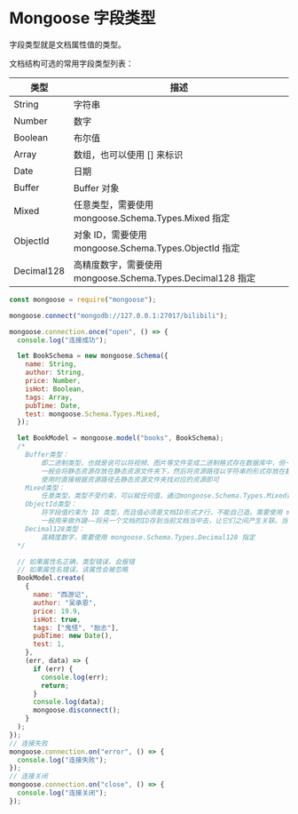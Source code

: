 # Mongoose 字段类型

字段类型就是文档属性值的类型。

文档结构可选的常用字段类型列表：

| 类型 | 描述 |
| ---- | ---- |
|   String   |    字符串  |
|   Number   |    数字  |
|   Boolean   |    布尔值  |
|   Array   |    数组，也可以使用 [] 来标识  |
|   Date   |    日期  |
|   Buffer   |    Buffer 对象  |
|   Mixed   |    任意类型，需要使用 mongoose.Schema.Types.Mixed 指定  |
|   ObjectId   |    对象 ID，需要使用 mongoose.Schema.Types.ObjectId 指定  |
|   Decimal128   |    高精度数字，需要使用 mongoose.Schema.Types.Decimal128 指定  |

```js
const mongoose = require("mongoose");

mongoose.connect("mongodb://127.0.0.1:27017/bilibili");

mongoose.connection.once("open", () => {
  console.log("连接成功");

  let BookSchema = new mongoose.Schema({
    name: String,
    author: String,
    price: Number,
    isHot: Boolean,
    tags: Array,
    pubTime: Date,
    test: mongoose.Schema.Types.Mixed,
  });

  let BookModel = mongoose.model("books", BookSchema);
  /* 
    Buffer类型：
        即二进制类型，也就是说可以将视频、图片等文件变成二进制格式存在数据库中，但一般不这么做
        一般会将静态资源存放在静态资源文件夹下，然后将资源路径以字符串的形式存放在数据库中
        使用时直接根据资源路径去静态资源文件夹找对应的资源即可
    Mixed类型：
        任意类型，类型不受约束，可以赋任何值，通过mongoose.Schema.Types.Mixed指定
    ObjectId类型：
        将字段值约束为 ID 类型，而且值必须是文档ID形式才行，不能自己造。需要使用 mongoose.Schema.Types.ObjectId 指定
        一般用来做外键——将另一个文档的ID存到当前文档当中去，让它们之间产生关联。当使用另一个文档当中的字段时，通过ID就可以找到，可以将其字段值取出来
    Decimal128类型：
        高精度数字，需要使用 mongoose.Schema.Types.Decimal128 指定
  */

  // 如果属性名正确，类型错误，会报错
  // 如果属性名错误，该属性会被忽略
  BookModel.create(
    {
      name: "西游记",
      author: "吴承恩",
      price: 19.9,
      isHot: true,
      tags: ["鬼怪", "励志"],
      pubTime: new Date(),
      test: 1,
    },
    (err, data) => {
      if (err) {
        console.log(err);
        return;
      }
      console.log(data);
      mongoose.disconnect();
    }
  );
});
// 连接失败
mongoose.connection.on("error", () => {
  console.log("连接失败");
});
// 连接关闭
mongoose.connection.on("close", () => {
  console.log("连接关闭");
});
```
